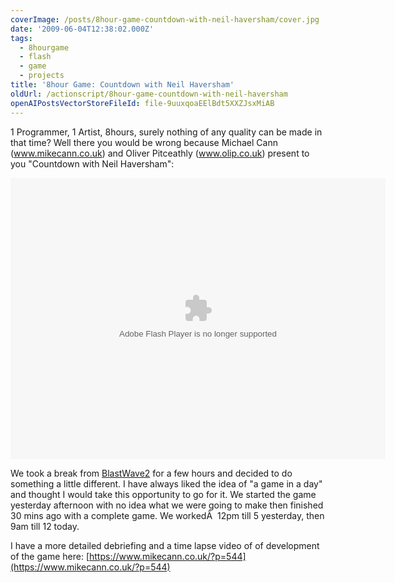 ```yaml
---
coverImage: /posts/8hour-game-countdown-with-neil-haversham/cover.jpg
date: '2009-06-04T12:38:02.000Z'
tags:
  - 8hourgame
  - flash
  - game
  - projects
title: '8hour Game: Countdown with Neil Haversham'
oldUrl: /actionscript/8hour-game-countdown-with-neil-haversham
openAIPostsVectorStoreFileId: file-9uuxqoaEElBdt5XXZJsxMiAB
---
```


1 Programmer, 1 Artist, 8hours, surely nothing of any quality can be made in that time? Well there you would be wrong because Michael Cann (www.mikecann.co.uk) and Oliver Pitceathly (www.olip.co.uk) present to you "Countdown with Neil Haversham":

<!-- more -->

<object width="600" height="450" data="https://www.mikecann.co.uk/projects/countdown/Countdown.swf" type="application/x-shockwave-flash"><param name="src" value="https://www.mikecann.co.uk/projects/countdown/Countdown.swf" /></object>

We took a break from [BlastWave2](https://www.mikecann.co.uk/?p=513) for a few hours and decided to do something a little different. I have always liked the idea of "a game in a day" and thought I would take this opportunity to go for it. We started the game yesterday afternoon with no idea what we were going to make then finished 30 mins ago with a complete game. We workedÂ  12pm till 5 yesterday, then 9am till 12 today.

I have a more detailed debriefing and a time lapse video of of development of the game here: [https://www.mikecann.co.uk/?p=544](https://www.mikecann.co.uk/?p=544)
